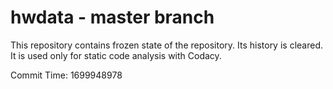 # hwdata - master branch

This repository contains frozen state of the repository.
Its history is cleared. It is used only for static code
analysis with Codacy.

Commit Time: 1699948978